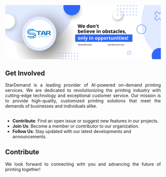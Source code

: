 <div>
    <img src="../images/banner.png">
</div>

## Get Involved


<div style="text-align: justify">
StarDemand is a leading provider of AI-powered on-demand printing services. We are dedicated to revolutionizing the printing industry with cutting-edge technology and exceptional customer service. Our mission is to provide high-quality, customized printing solutions that meet the demands of businesses and individuals alike.
</div><br>

- **Contribute**: Find an open issue or suggest new features in our projects.
- **Join Us**: Become a member or contributor to our organization.
- **Follow Us**: Stay updated with our latest developments and announcements.

## Contribute
<div style="text-align: justify">
We look forward to connecting with you and advancing the future of printing together!
</div>

